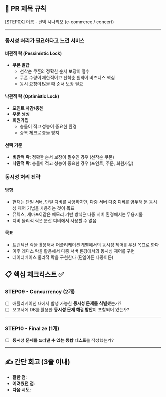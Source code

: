 ## :pushpin: PR 제목 규칙
[STEP0X] 이름 - 선택 시나리오 (e-commerce / concert)

---
### 동시성 처리가 필요하다고 느낀 서비스

#### **비관적 락 (Pessimistic Lock)**
- **쿠폰 발급**
  - 선착순 쿠폰의 정확한 순서 보장이 필수
  - 쿠폰 수량이 제한적이고 선착순 원칙이 비즈니스 핵심
  - 동시 요청이 많을 때 순서 보장 필요

#### **낙관적 락 (Optimistic Lock)**
- **포인트 차감/충전**
- **주문 생성**
- **회원가입**
  - 충돌이 적고 성능이 중요한 환경
  - 중복 체크로 충돌 방지

#### **선택 기준**
- **비관적 락**: 정확한 순서 보장이 필수인 경우 (선착순 쿠폰)
- **낙관적 락**: 충돌이 적고 성능이 중요한 경우 (포인트, 주문, 회원가입)

### 동시성 처리 전략
#### 방향
  - 현재는 단일 서버, 단일 디비를 사용하지만, 다중 서버 다중 디비를 염두해 둔 동시성 제어 기법을 사용하는 것이 목표
  - 뮤텍스, 세마포어같은 메모리 기반 방식은 다중 서버 환경에서는 무용지물
  - 디비 물리적 락은 분산 디비에서 사용할 수 없음
#### 목표
  - 트랜젝션 락을 활용해서 어플리케이션 레벨에서의 동시성 제어를 우선 목표로 한다
  - 이후 레디스 락을 활용해서 다중 서버 환경에서의 동시성 제어를 구현
  - 데이터베이스 물리적 락을 구현한다 (단일이든 다중이든)

## :clipboard: 핵심 체크리스트 :white_check_mark:

### STEP09 - Concurrency (2개)
- [ ] 애플리케이션 내에서 발생 가능한 **동시성 문제를 식별**했는가?
- [ ] 보고서에 DB를 활용한 **동시성 문제 해결 방안**이 포함되어 있는가?

---

### STEP10 - Finalize (1개)
- [ ] **동시성 문제를 드러낼 수 있는 통합 테스트**를 작성했는가?

---

## ✍️ 간단 회고 (3줄 이내)
- **잘한 점**: 
- **어려웠던 점**: 
- **다음 시도**: 